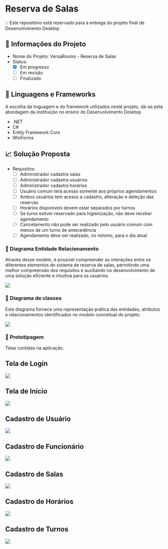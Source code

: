 # Reserva de Salas

:bulb: Este repositório está reservado para a entrega do projeto final de Desenvolvimento Desktop

## :beginner: Informações do Projeto

- Nome do Projeto: VersaRooms - Reserva de Salas
- Status: 
    - [x] Em progresso
    - [ ] Em revisão
    - [ ] Finalizado

## :triangular_flag_on_post: Linguagens e Frameworks

A escolha da linguagem e do framework utilizados neste projeto, dá-se pela abordagem da instituição no ensino do Desenvolvimento Desktop

- .NET
- C#
- Entity Framework Core
- WinForms

## 📈  Solução Proposta

- Requisitos:
    - [ ] Administrador cadastra salas
    - [ ] Administrador cadastra usuários
    - [ ] Administrador cadastra horários
    - [ ] Usuário comum terá acesso somente aos próprios agendamentos
    - [ ] Ambos usuários tem acesso a cadastro, alteração e deleção das reservas
    - [ ] Horários disponíveis devem estar separados por turnos
    - [ ] Se turno estiver reservado para higienização, não deve receber agendamento
    - [ ] Cancelamento não pode ser realizado pelo usuário comum com menos de um turno de antecedência
    - [ ] Agendamento deve ser realizado, no mínimo, para o dia atual

### :small_blue_diamond: Diagrama Entidade Relacionamento

Através desse modelo, é possível compreender as interações entre os diferentes elementos do sistema de reserva de salas, permitindo uma melhor compreensão dos requisitos e auxiliando no desenvolvimento de uma solução eficiente e intuitiva para os usuários.

<img src= "img/MER_1_4.png"/>

### :small_blue_diamond: Diagrama de classes
Este diagrama fornece uma representação prática das entidades, atributos e relacionamentos identificados no modelo conceitual do projeto.

<img src= "img/DER.png"/>

### :small_blue_diamond: Prototipagem
Telas contidas na aplicação.

## Tela de Login

<img src= "img/1.png"/>

## Tela de Início

<img src= "img/2.png"/>

## Cadastro de Usuário

<img src= "img/3.png"/>

## Cadastro de Funcionário

<img src= "img/4.png"/>

## Cadastro de Salas

<img src= "img/5.png"/>

## Cadastro de Horários

<img src= "img/6.png"/>

## Cadastro de Turnos

<img src= "img/7.png"/>


